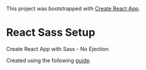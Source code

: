 This project was bootstrapped with [Create React App](https://github.com/facebookincubator/create-react-app).

# React Sass Setup

Create React App with Sass - No Ejection

Created using the following <a href="https://hackernoon.com/using-sass-with-create-react-app-without-ejecting-b5f4f827ed9e">guide</a>.